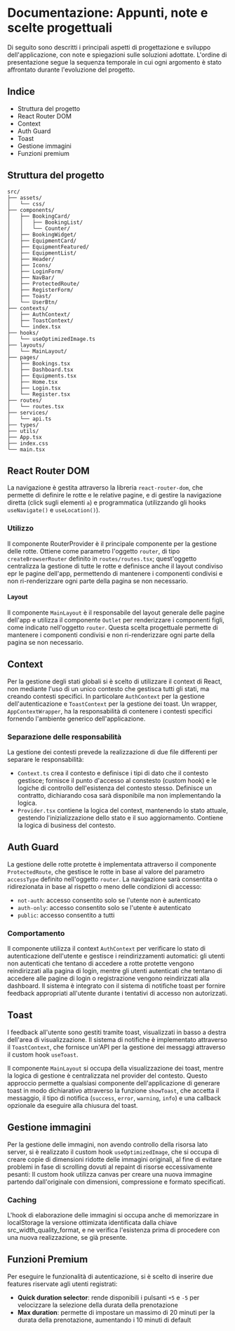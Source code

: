 # Documentazione: Appunti, note e scelte progettuali

Di seguito sono descritti i principali aspetti di progettazione e sviluppo dell'applicazione, con note e spiegazioni sulle soluzioni adottate. L'ordine di presentazione segue la sequenza temporale in cui ogni argomento è stato affrontato durante l'evoluzione del progetto.

## Indice

- Struttura del progetto
- React Router DOM
- Context
- Auth Guard
- Toast
- Gestione immagini
- Funzioni premium

## Struttura del progetto
```
src/
├── assets/
│   └── css/
├── components/
│   ├── BookingCard/
│   │   ├── BookingList/
│   │   └── Counter/
│   ├── BookingWidget/
│   ├── EquipmentCard/
│   ├── EquipmentFeatured/
│   ├── EquipmentList/
│   ├── Header/
│   ├── Icons/
│   ├── LoginForm/
│   ├── NavBar/
│   ├── ProtectedRoute/
│   ├── RegisterForm/
│   ├── Toast/
│   └── UserBtn/
├── contexts/
│   ├── AuthContext/
│   ├── ToastContext/
│   └── index.tsx
├── hooks/
│   └── useOptimizedImage.ts
├── layouts/
│   └── MainLayout/
├── pages/
│   ├── Bookings.tsx
│   ├── Dashboard.tsx
│   ├── Equipments.tsx
│   ├── Home.tsx
│   ├── Login.tsx
│   └── Register.tsx
├── routes/
│   └── routes.tsx
├── services/
│   └── api.ts
├── types/
├── utils/
├── App.tsx
├── index.css
└── main.tsx
```

## React Router DOM
La navigazione è gestita attraverso la libreria `react-router-dom`, che permette di definire le rotte e le relative pagine, e di gestire la navigazione diretta (click sugli elementi `a`) e programmatica (utilizzando gli hooks `useNavigate()` e `useLocation()`). 

### Utilizzo
Il componente RouterProvider è il principale componente per la gestione delle rotte. Ottiene come parametro l'oggetto `router`, di tipo `createBrowserRouter` definito in `routes/routes.tsx`; quest'oggetto centralizza la gestione di tutte le rotte e definisce anche il layout condiviso epr le pagine dell'app, permettendo di mantenere i componenti condivisi e non ri-renderizzare ogni parte della pagina se non necessario.

#### Layout
Il componente `MainLayout` è il responsabile del layout generale delle pagine dell'app e utilizza il componente `Outlet` per renderizzare i componenti figli, come indicato nell'oggetto `router`. Questa scelta progettuale permette di mantenere i componenti condivisi e non ri-renderizzare ogni parte della pagina se non necessario.

## Context
Per la gestione degli stati globali si è scelto di utilizzare il context di React, non mediante l'uso di un unico contesto che gestisca tutti gli stati, ma creando contesti specifici. In particolare `AuthContext` per la gestione dell'autenticazione e `ToastContext` per la gestione dei toast.
Un wrapper, `AppContextWrapper`, ha la responsabilità di contenere i contesti specifici fornendo l'ambiente generico dell'applicazione.

### Separazione delle responsabilità
La gestione dei contesti prevede la realizzazione di due file differenti per separare le responsabilità:
- `Context.ts` crea il contesto e definisce i tipi di dato che il contesto gestisce; fornisce il punto d'accesso al constesto (custom hook) e le logiche di controllo dell'esistenza del contesto stesso. Definisce un contratto, dichiarando cosa sarà disponibile ma non implementando la logica.
- `Provider.tsx` contiene la logica del context, mantenendo lo stato attuale, gestendo l'inizializzazione dello stato e il suo aggiornamento. Contiene la logica di business del contesto.

## Auth Guard
La gestione delle rotte protette è implementata attraverso il componente `ProtectedRoute`, che gestisce le rotte in base al valore del parametro `accessType` definito nell'oggetto `router`. La navigazione sarà consentita o ridirezionata in base al rispetto o meno delle condizioni di accesso:
- `not-auth`: accesso consentito solo se l'utente non è autenticato
- `auth-only`: accesso consentito solo se l'utente è autenticato
- `public`: accesso consentito a tutti

### Comportamento
Il componente utilizza il context `AuthContext` per verificare lo stato di autenticazione dell'utente e gestisce i reindirizzamenti automatici: gli utenti non autenticati che tentano di accedere a rotte protette vengono reindirizzati alla pagina di login, mentre gli utenti autenticati che tentano di accedere alle pagine di login o registrazione vengono reindirizzati alla dashboard. Il sistema è integrato con il sistema di notifiche toast per fornire feedback appropriati all'utente durante i tentativi di accesso non autorizzati.

## Toast
I feedback all'utente sono gestiti tramite toast, visualizzati in basso a destra dell'area di visualizzazione. Il sistema di notifiche è implementato attraverso il `ToastContext`, che fornisce un'API per la gestione dei messaggi attraverso il custom hook `useToast`.

Il componente `MainLayout` si occupa della visualizzazione dei toast, mentre la logica di gestione è centralizzata nel provider del contesto. Questo approccio permette a qualsiasi componente dell'applicazione di generare toast in modo dichiarativo attraverso la funzione `showToast`, che accetta il messaggio, il tipo di notifica (`success`, `error`, `warning`, `info`) e una callback opzionale da eseguire alla chiusura del toast.

## Gestione immagini
Per la gestione delle immagini, non avendo controllo della risorsa lato server, si è realizzato il custom hook `useOptimizedImage`, che si occupa di creare copie di dimensioni ridotte delle immagini originali, al fine di evitare problemi in fase di scrolling dovuti al repaint di risorse eccessivamente pesanti: Il custom hook utilizza canvas per creare una nuova immagine partendo dall'originale con dimensioni, compressione e formato specificati.

### Caching
L'hook di elaborazione delle immagini si occupa anche di memorizzare in localStorage la versione ottimizata identificata dalla chiave src_width_quality_format, e ne verifica l'esistenza prima di procedere con una nuova realizzazione, se già presente.

## Funzioni Premium
Per eseguire le funzionalità di autenticazione, si è scelto di inserire due features riservate agli utenti registrati: 

- **Quick duration selector**: rende disponibili i pulsanti `+5` e `-5` per velocizzare la selezione della durata della prenotazione
- **Max duration**: permette di impostare un massimo di 20 minuti per la durata della prenotazione, aumentando i 10 minuti di default

